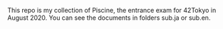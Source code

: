 This repo is my collection of Piscine, the entrance exam for 42Tokyo in August 2020.
You can see the documents in folders sub.ja or sub.en.
